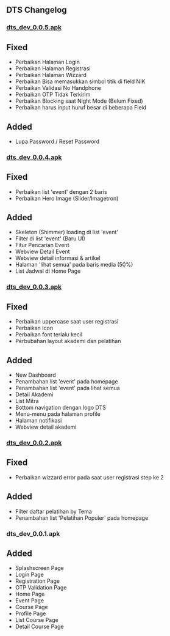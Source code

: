 ## DTS Changelog

### [dts_dev_0.0.5.apk](https://drive.google.com/file/d/1o7Sp5JC78tEJTHBrZ5PjkJ1nSf3mjepF/view?usp=sharing)
  ## Fixed
  - Perbaikan Halaman Login
  - Perbaikan Halaman Registrasi
  - Perbaikan Halaman Wizzard
  - Perbaikan Bisa memasukkan simbol titik di field NIK
  - Perbaikan Validasi No Handphone
  - Perbaikan OTP Tidak Terkirim
  - Perbaikan Blocking saat Night Mode (Belum Fixed)
  - Perbaikan harus input huruf besar di beberapa Field
  
  ## Added
  - Lupa Password / Reset Password

### [dts_dev_0.0.4.apk](https://drive.google.com/file/d/1XH8QEnHLnvoiNkYDVKsXJfnk4XH29KqP/view?usp=sharing)
  ## Fixed
  - Perbaikan list 'event' dengan 2 baris 
  - Perbaikan Hero Image (Slider/Imagetron)
  
  ## Added
  - Skeleton (Shimmer) loading di list 'event'
  - Filter di list 'event' (Baru UI)
  - Fitur Pencarian Event
  - Webview Detail Event
  - Webview detail informasi & artikel
  - Halaman 'lihat semua' pada baris media (50%)
  - List Jadwal di Home Page

### [dts_dev_0.0.3.apk](https://drive.google.com/file/d/1pQCrmwaUbjtzN36xkupk6pmuzEhPrkmE/view?usp=sharing)
  ## Fixed
  - Perbaikan uppercase saat user registrasi
  - Perbaikan Icon
  - Perbaikan font terlalu kecil
  - Perbubahan layout akademi dan pelatihan
  
  ## Added
  - New Dashboard
  - Penambahan list 'event' pada homepage
  - Penambahan list 'event' pada lihat semua
  - Detail Akademi
  - List Mitra
  - Bottom navigation dengan logo DTS
  - Menu-menu pada halaman profile
  - Halaman notifikasi
  - Webview detail akademi

### [dts_dev_0.0.2.apk](https://drive.google.com/file/d/1qXTpJsz3EEMIZJshTH_in9mq47fPsAFe/view?usp=sharing)
  ## Fixed
  - Perbaikan wizzard error pada saat user registrasi step ke 2
  
  ## Added
  - Filter daftar pelatihan by Tema
  - Penambahan list 'Pelatihan Populer' pada homepage

### dts_dev_0.0.1.apk
  ## Added
  - Splashscreen Page
  - Login Page
  - Registration Page
  - OTP Validation Page
  - Home Page
  - Event Page
  - Course Page
  - Profile Page
  - List Course Page
  - Detail Course Page
